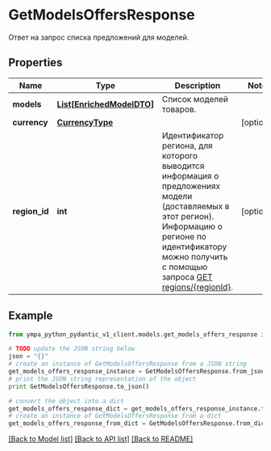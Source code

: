 # GetModelsOffersResponse

Ответ на запрос списка предложений для моделей.

## Properties
Name | Type | Description | Notes
------------ | ------------- | ------------- | -------------
**models** | [**List[EnrichedModelDTO]**](EnrichedModelDTO.md) | Список моделей товаров. | 
**currency** | [**CurrencyType**](CurrencyType.md) |  | [optional] 
**region_id** | **int** | Идентификатор региона, для которого выводится информация о предложениях модели (доставляемых в этот регион).  Информацию о регионе по идентификатору можно получить с помощью запроса [GET regions/{regionId}](../../reference/regions/searchRegionsById.md).  | [optional] 

## Example

```python
from ympa_python_pydantic_v1_client.models.get_models_offers_response import GetModelsOffersResponse

# TODO update the JSON string below
json = "{}"
# create an instance of GetModelsOffersResponse from a JSON string
get_models_offers_response_instance = GetModelsOffersResponse.from_json(json)
# print the JSON string representation of the object
print GetModelsOffersResponse.to_json()

# convert the object into a dict
get_models_offers_response_dict = get_models_offers_response_instance.to_dict()
# create an instance of GetModelsOffersResponse from a dict
get_models_offers_response_from_dict = GetModelsOffersResponse.from_dict(get_models_offers_response_dict)
```
[[Back to Model list]](../README.md#documentation-for-models) [[Back to API list]](../README.md#documentation-for-api-endpoints) [[Back to README]](../README.md)


